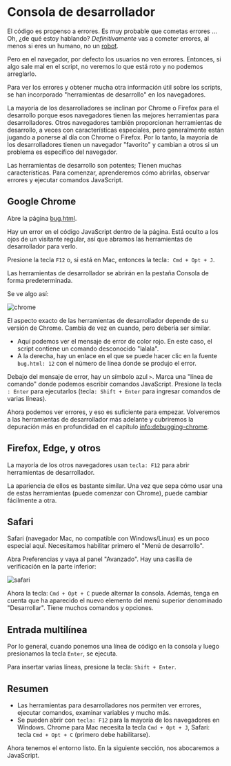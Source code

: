# Consola de desarrollador

El código es propenso a errores. Es muy probable que cometas errores ... Oh, ¿de qué estoy hablando? *Definitivamente* vas a cometer errores, al menos si eres un humano, no un [robot](https://en.wikipedia.org/wiki/Bender_(Futurama)).

Pero en el navegador, por defecto los usuarios no ven errores. Entonces, si algo sale mal en el script, no veremos lo que está roto y no podemos arreglarlo.

Para ver los errores y obtener mucha otra información útil sobre los scripts, se han incorporado "herramientas de desarrollo" en los navegadores.

La mayoría de los desarrolladores se inclinan por Chrome o Firefox para el desarrollo porque esos navegadores tienen las mejores herramientas para desarrolladores. Otros navegadores también proporcionan herramientas de desarrollo, a veces con características especiales, pero generalmente están jugando a ponerse al día con Chrome o Firefox. Por lo tanto, la mayoría de los desarrolladores tienen un navegador "favorito" y cambian a otros si un problema es específico del navegador.

Las herramientas de desarrollo son potentes; Tienen muchas características. Para comenzar, aprenderemos cómo abrirlas, observar errores y ejecutar comandos JavaScript.

## Google Chrome

Abre la página [bug.html](bug.html).

Hay un error en el código JavaScript dentro de la página. Está oculto a los ojos de un visitante regular, así que abramos las herramientas de desarrollador para verlo.

Presione la tecla `F12` o, si está en Mac, entonces la tecla`: Cmd + Opt + J`.

Las herramientas de desarrollador se abrirán en la pestaña Consola de forma predeterminada.

Se ve algo así:

![chrome](chrome.png)

El aspecto exacto de las herramientas de desarrollador depende de su versión de Chrome. Cambia de vez en cuando, pero debería ser similar.

- Aquí podemos ver el mensaje de error de color rojo. En este caso, el script contiene un comando desconocido "lalala".
- A la derecha, hay un enlace en el que se puede hacer clic en la fuente `bug.html: 12` con el número de línea donde se produjo el error.

Debajo del mensaje de error, hay un símbolo azul `>`. Marca una "línea de comando" donde podemos escribir comandos JavaScript. Presione la tecla `: Enter` para ejecutarlos (tecla`: Shift + Enter` para ingresar comandos de varias líneas).

Ahora podemos ver errores, y eso es suficiente para empezar. Volveremos a las herramientas de desarrollador más adelante y cubriremos la depuración más en profundidad en el capítulo <info:debugging-chrome>.


## Firefox, Edge, y otros

La mayoría de los otros navegadores usan `tecla: F12` para abrir herramientas de desarrollador.

La apariencia de ellos es bastante similar. Una vez que sepa cómo usar una de estas herramientas (puede comenzar con Chrome), puede cambiar fácilmente a otra.

## Safari

Safari (navegador Mac, no compatible con Windows/Linux) es un poco especial aquí. Necesitamos habilitar primero el "Menú de desarrollo".

Abra Preferencias y vaya al panel "Avanzado". Hay una casilla de verificación en la parte inferior:

![safari](safari.png)

Ahora la tecla: `Cmd + Opt + C` puede alternar la consola. Además, tenga en cuenta que ha aparecido el nuevo elemento del menú superior denominado "Desarrollar". Tiene muchos comandos y opciones.

## Entrada multilínea

Por lo general, cuando ponemos una línea de código en la consola y luego presionamos la tecla `Enter`, se ejecuta.

Para insertar varias líneas, presione la tecla: `Shift + Enter`.

## Resumen

- Las herramientas para desarrolladores nos permiten ver errores, ejecutar comandos, examinar variables y mucho más.
- Se pueden abrir con `tecla: F12` para la mayoría de los navegadores en Windows. Chrome para Mac necesita la tecla `Cmd + Opt + J`, Safari: tecla `Cmd + Opt + C` (primero debe habilitarse).

Ahora tenemos el entorno listo. En la siguiente sección, nos abocaremos a JavaScript.
